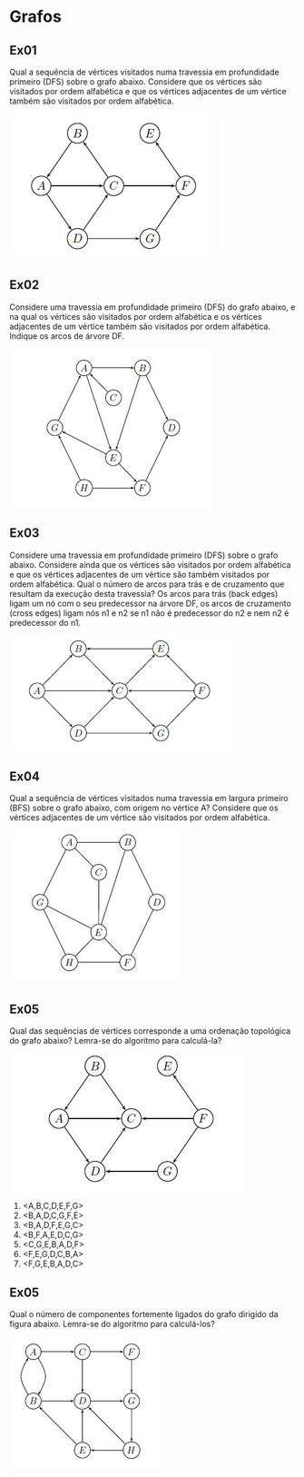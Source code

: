 Grafos
======

Ex01
----

Qual a sequência de vértices visitados numa travessia em profundidade
primeiro (DFS) sobre o grafo abaixo. Considere que os vértices são
visitados por ordem alfabética e que os vértices adjacentes de um
vértice também são visitados por ordem alfabética.

![dfs1](images/dfs1.jpg)

Ex02
----

Considere uma travessia em profundidade primeiro (DFS) do grafo abaixo,
e na qual os vértices são visitados por ordem alfabética e os vértices
adjacentes de um vértice também são visitados por ordem alfabética.
Indique os arcos de árvore DF.

![dfs2](images/dfs2.jpg)

Ex03
----

Considere uma travessia em profundidade primeiro (DFS) sobre o grafo
abaixo. Considere ainda que os vértices são visitados por ordem
alfabética e que os vértices adjacentes de um vértice são também
visitados por ordem alfabética. Qual o número de arcos para trás e de
cruzamento que resultam da execução desta travessia? Os arcos para trás
(back edges) ligam um nó com o seu predecessor na árvore DF, os arcos de
cruzamento (cross edges) ligam nós n1 e n2 se n1 não é predecessor do n2
e nem n2 é predecessor do n1.

![dfs3](images/dfs3.jpg4)

Ex04
----

Qual a sequência de vértices visitados numa travessia em largura
primeiro (BFS) sobre o grafo abaixo, com origem no vértice A? Considere
que os vértices adjacentes de um vértice são visitados por ordem
alfabética.

![bfs1](images/bfs1.jpg)

Ex05
----

Qual das sequências de vértices corresponde a uma ordenação topológica
do grafo abaixo? Lemra-se do algoritmo para calculá-la?

![ot1](images/ot1.jpg)

1.  &lt;A,B,C,D,E,F,G&gt;
2.  &lt;B,A,D,C,G,F,E&gt;
3.  &lt;B,A,D,F,E,G,C&gt;
4.  &lt;B,F,A,E,D,C,G&gt;
5.  &lt;C,G,E,B,A,D,F&gt;
6.  &lt;F,E,G,D,C,B,A&gt;
7.  &lt;F,G,E,B,A,D,C&gt;

Ex05
----

Qual o número de componentes fortemente ligados do grafo dirigido da
figura abaixo. Lemra-se do algoritmo para calculá-los?

![scc1](images/scc1.jpg)
